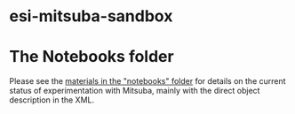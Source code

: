 # esi-mitsuba-sandbox

# The Notebooks folder

Please see the [materials in the "notebooks" folder](https://github.com/BNLNPPS/esi-mitsuba-sandbox/tree/main/notebooks#notebooks-for-the-mitsuba-study)
for details on the current status of experimentation with Mitsuba, mainly
with the direct object description in the XML.

